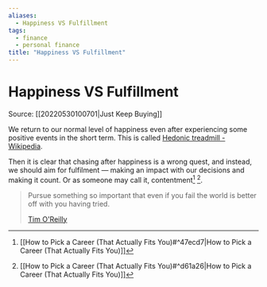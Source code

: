 ```yaml
---
aliases:
  - Happiness VS Fulfillment
tags:
  - finance
  - personal finance
title: "Happiness VS Fulfillment"
---
```


# Happiness VS Fulfillment

Source: [[20220530100701|Just Keep Buying]]

We return to our normal level of happiness even after experiencing some positive events in the short term. This is called [Hedonic treadmill - Wikipedia](https://en.wikipedia.org/wiki/Hedonic_treadmill#:~:text=Hedonic%20adaptation%20is%20a%20process,that%20occur%20in%20their%20environment.).

Then it is clear that chasing after happiness is a wrong quest, and instead, we should aim for fulfilment — making an impact with our decisions and making it count. Or as someone may call it, contentment[^1] [^2].

> Pursue something so important that even if you fail the world is better off with you having tried. 
>
> [Tim O'Reilly](https://en.wikipedia.org/wiki/Tim_O%27Reilly)

[^1]: [[How to Pick a Career (That Actually Fits You)#^47ecd7|How to Pick a Career (That Actually Fits You)]]
[^2]: [[How to Pick a Career (That Actually Fits You)#^d61a26|How to Pick a Career (That Actually Fits You)]]